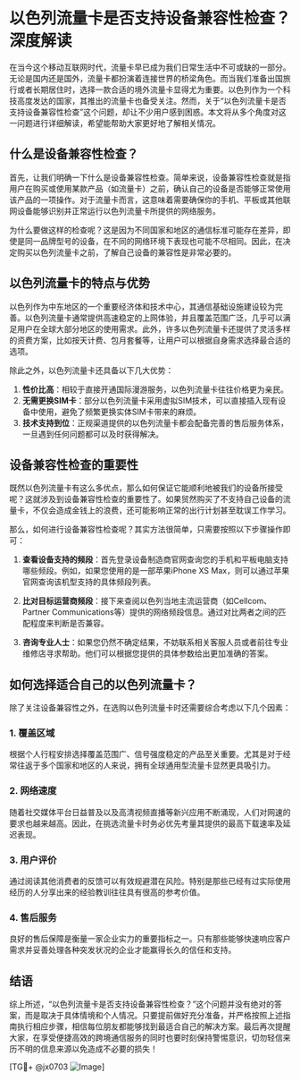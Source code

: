 # 以色列流量卡是否支持设备兼容性检查？深度解读

在当今这个移动互联网时代，流量卡早已成为我们日常生活中不可或缺的一部分。无论是国内还是国外，流量卡都扮演着连接世界的桥梁角色。而当我们准备出国旅行或者长期居住时，选择一款合适的境外流量卡显得尤为重要。以色列作为一个科技高度发达的国家，其推出的流量卡也备受关注。然而，关于“以色列流量卡是否支持设备兼容性检查”这个问题，却让不少用户感到困惑。本文将从多个角度对这一问题进行详细解读，希望能帮助大家更好地了解相关情况。

## 什么是设备兼容性检查？

首先，让我们明确一下什么是设备兼容性检查。简单来说，设备兼容性检查就是指用户在购买或使用某款产品（如流量卡）之前，确认自己的设备是否能够正常使用该产品的一项操作。对于流量卡而言，这意味着需要确保你的手机、平板或其他联网设备能够识别并正常运行以色列流量卡所提供的网络服务。

为什么要做这样的检查呢？这是因为不同国家和地区的通信标准可能存在差异，即使是同一品牌型号的设备，在不同的网络环境下表现也可能不尽相同。因此，在决定购买以色列流量卡之前，了解自己设备的兼容性是非常必要的。

## 以色列流量卡的特点与优势

以色列作为中东地区的一个重要经济体和技术中心，其通信基础设施建设较为完善。以色列流量卡通常提供高速稳定的上网体验，并且覆盖范围广泛，几乎可以满足用户在全球大部分地区的使用需求。此外，许多以色列流量卡还提供了灵活多样的资费方案，比如按天计费、包月套餐等，让用户可以根据自身需求选择最合适的选项。

除此之外，以色列流量卡还具备以下几大优势：

1. **性价比高**：相较于直接开通国际漫游服务，以色列流量卡往往价格更为亲民。
2. **无需更换SIM卡**：部分以色列流量卡采用虚拟SIM技术，可以直接插入现有设备中使用，避免了频繁更换实体SIM卡带来的麻烦。
3. **技术支持到位**：正规渠道提供的以色列流量卡都会配备完善的售后服务体系，一旦遇到任何问题都可以及时获得解决。

## 设备兼容性检查的重要性

既然以色列流量卡有这么多优点，那么如何保证它能顺利地被我们的设备所接受呢？这就涉及到设备兼容性检查的重要性了。如果贸然购买了不支持自己设备的流量卡，不仅会造成金钱上的浪费，还可能影响正常的出行计划甚至耽误工作学习。

那么，如何进行设备兼容性检查呢？其实方法很简单，只需要按照以下步骤操作即可：

1. **查看设备支持的频段**：首先登录设备制造商官网查询您的手机和平板电脑支持哪些频段。例如，如果您使用的是一部苹果iPhone XS Max，则可以通过苹果官网查询该机型支持的具体频段列表。
   
2. **比对目标运营商频段**：接下来查阅以色列当地主流运营商（如Cellcom、Partner Communications等）提供的网络频段信息。通过对比两者之间的匹配程度来判断是否兼容。

3. **咨询专业人士**：如果您仍然不确定结果，不妨联系相关客服人员或者前往专业维修店寻求帮助。他们可以根据您提供的具体参数给出更加准确的答案。

## 如何选择适合自己的以色列流量卡？

除了关注设备兼容性之外，在选购以色列流量卡时还需要综合考虑以下几个因素：

### 1. 覆盖区域
根据个人行程安排选择覆盖范围广、信号强度稳定的产品至关重要。尤其是对于经常往返于多个国家和地区的人来说，拥有全球通用型流量卡显然更具吸引力。

### 2. 网络速度
随着社交媒体平台日益普及以及高清视频直播等新兴应用不断涌现，人们对网速的要求也越来越高。因此，在挑选流量卡时务必优先考量其提供的最高下载速率及延迟表现。

### 3. 用户评价
通过阅读其他消费者的反馈可以有效规避潜在风险。特别是那些已经有过实际使用经历的人分享出来的经验教训往往具有很高的参考价值。

### 4. 售后服务
良好的售后保障是衡量一家企业实力的重要指标之一。只有那些能够快速响应客户需求并妥善处理各种突发状况的企业才能赢得长久的信任和支持。

## 结语

综上所述，“以色列流量卡是否支持设备兼容性检查？”这个问题并没有绝对的答案，而是取决于具体情境和个人情况。只要提前做好充分准备，并严格按照上述指南执行相应步骤，相信每位朋友都能够找到最适合自己的解决方案。最后再次提醒大家，在享受便捷高效的跨境通信服务的同时也要时刻保持警惕意识，切勿轻信来历不明的信息来源以免造成不必要的损失！

[TG💪+ @jx0703 ![Image](https://github.com/user-attachments/assets/dbca1d08-cadb-493c-b0ec-ad6f7a83f270)]
